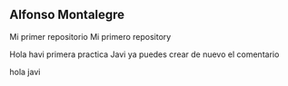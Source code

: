 ## Alfonso Montalegre

Mi primer repositorio
Mi primero repository


Hola havi primera practica
Javi ya puedes crear de nuevo el comentario



hola javi